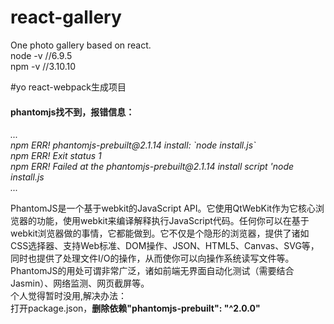 # react-gallery
One photo gallery based on react.</br>
node -v //6.9.5</br>
npm -v //3.10.10</br>

#yo react-webpack生成项目
<h4>phantomjs找不到，报错信息：</h4>
<i>
...</br>
npm ERR! phantomjs-prebuilt@2.1.14 install: `node install.js`</br>
npm ERR! Exit status 1</br>
npm ERR! Failed at the phantomjs-prebuilt@2.1.14 install script 'node install.js</br>
...
</i>

PhantomJS是一个基于webkit的JavaScript API。它使用QtWebKit作为它核心浏览器的功能，使用webkit来编译解释执行JavaScript代码。任何你可以在基于webkit浏览器做的事情，它都能做到。它不仅是个隐形的浏览器，提供了诸如CSS选择器、支持Web标准、DOM操作、JSON、HTML5、Canvas、SVG等，同时也提供了处理文件I/O的操作，从而使你可以向操作系统读写文件等。PhantomJS的用处可谓非常广泛，诸如前端无界面自动化测试（需要结合Jasmin）、网络监测、网页截屏等。</br>
个人觉得暂时没用,解决办法：</br>
打开package.json，<b>删除依赖"phantomjs-prebuilt": "^2.0.0"</b>
